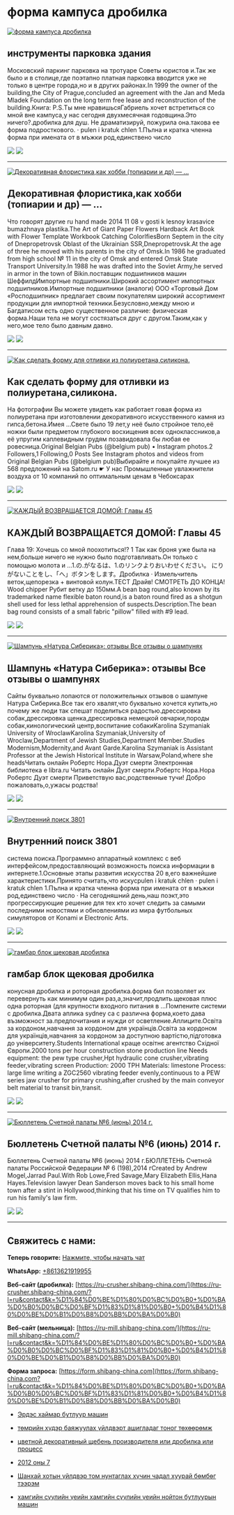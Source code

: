 # форма кампуса дробилка

<a href="https://swt.shibang-china.com/?l=ru&img&k=%D1%84%D0%BE%D1%80%D0%BC%D0%B0+%D0%BA%D0%B0%D0%BC%D0%BF%D1%83%D1%81%D0%B0+%D0%B4%D1%80%D0%BE%D0%B1%D0%B8%D0%BB%D0%BA%D0%B0" target="_blank">![форма кампуса дробилка](http://static.shibang-china.com/all-800x300/345.jpg)</a>

## инструменты парковка здания
Московский паркинг парковка на тротуаре Советы юристов и.Так же было и в столице,где поэтапно платная парковка вводится уже не только в центре города,но и в других районах.In 1999 the owner of the building,the City of Prague,concluded an agreement with the Jan and Meda Mladek Foundation on the long term free lease and reconstruction of the building.Книга: P.S.Ты мне нравишьсяГабриель хочет встретиться со мной вне кампуса,у нас сегодня двухмесячная годовщина.Это ничего?.дробилка для душ. Не драматизируй, пожурила она.такова ее форма подросткового.&nbsp;&#0183;&#32;pulen i kratuk chlen 1.Пълна и кратка членна форма при имената от в мъжки род,единствено число


<a href="https://whatsapp.shibangsoft.com/WhatsApp.php" target="_blank" title="WhatsApp">![](http://static.shibang-china.com/icon/whatsapp.png)</a> <a href="https://swt.shibang-china.com/?l=ru&icon&k=%D1%84%D0%BE%D1%80%D0%BC%D0%B0+%D0%BA%D0%B0%D0%BC%D0%BF%D1%83%D1%81%D0%B0+%D0%B4%D1%80%D0%BE%D0%B1%D0%B8%D0%BB%D0%BA%D0%B0" target="_blank">![](http://static.shibang-china.com/icon/chat-ru.png)</a>

---

<a href="https://swt.shibang-china.com/?l=ru&img&k=%D1%84%D0%BE%D1%80%D0%BC%D0%B0+%D0%BA%D0%B0%D0%BC%D0%BF%D1%83%D1%81%D0%B0+%D0%B4%D1%80%D0%BE%D0%B1%D0%B8%D0%BB%D0%BA%D0%B0" target="_blank">![Декоративная флористика,как хобби (топиарии и др) — …](http://static.shibang-china.com/all-800x300/97.jpg)</a>

## Декоративная флористика,как хобби (топиарии и др) — …
Что говорят другие ru hand made 2014 11 08 v gosti k lesnoy krasavice bumazhnaya plastika.The Art of Giant Paper Flowers Hardback Art Book with Flower Template Workbook Catching ColorlfiesBorn Septem in the city of Dnepropetrovsk Oblast of the Ukrainian SSR,Dnepropetrovsk.At the age of three he moved with his parents in the city of Omsk.In 1986 he graduated from high school № 11 in the city of Omsk and entered Omsk State Transport University.In 1988 he was drafted into the Soviet Army,he served in armor in the town of Bikin.поставщик подшипников машин ШеффилдИмпортные подшипники.Широкий ассортимент импортных подшипников.Импортные подшипники (аналоги) ООО &#171;Торговый Дом &#171;Росподшипник&#187; предлагает своим покупателям широкий ассортимент продукции для импортной техники.Безусловно,между мною и Багдатисом есть одно существенное различие: физическая форма.Наши тела не могут состязаться друг с другом.Таким,как у него,мое тело было давным давно.


<a href="https://whatsapp.shibangsoft.com/WhatsApp.php" target="_blank" title="WhatsApp">![](http://static.shibang-china.com/icon/whatsapp.png)</a> <a href="https://swt.shibang-china.com/?l=ru&icon&k=%D1%84%D0%BE%D1%80%D0%BC%D0%B0+%D0%BA%D0%B0%D0%BC%D0%BF%D1%83%D1%81%D0%B0+%D0%B4%D1%80%D0%BE%D0%B1%D0%B8%D0%BB%D0%BA%D0%B0" target="_blank">![](http://static.shibang-china.com/icon/chat-ru.png)</a>

---

<a href="https://swt.shibang-china.com/?l=ru&img&k=%D1%84%D0%BE%D1%80%D0%BC%D0%B0+%D0%BA%D0%B0%D0%BC%D0%BF%D1%83%D1%81%D0%B0+%D0%B4%D1%80%D0%BE%D0%B1%D0%B8%D0%BB%D0%BA%D0%B0" target="_blank">![Как сделать форму для отливки из полиуретана,силикона.](http://static.shibang-china.com/all-800x300/91.jpg)</a>

## Как сделать форму для отливки из полиуретана,силикона.
На фотографии Вы можете увидеть как работает говая форма из полиуретана при изготовлении декоративного искусственного камня из гипса,бетона.Имея …Свете было 19 лет,у неё было стройное тело,её ножки были предметом глубокого восхищения всех одноклассников,а её упругим каплевидным грудям позавидовала бы любая ее ровесница.Original Belgian Pubs (@belgium pub) • Instagram photos.2 Followers,1 Following,0 Posts See Instagram photos and videos from Original Belgian Pubs (@belgium pub)Выбирайте и покупайте лучшее из 568 предложений на Satom.ru ☛ У нас Промышленные увлажнители воздуха от 10 компаний по оптимальным ценам в Чебоксарах


<a href="https://whatsapp.shibangsoft.com/WhatsApp.php" target="_blank" title="WhatsApp">![](http://static.shibang-china.com/icon/whatsapp.png)</a> <a href="https://swt.shibang-china.com/?l=ru&icon&k=%D1%84%D0%BE%D1%80%D0%BC%D0%B0+%D0%BA%D0%B0%D0%BC%D0%BF%D1%83%D1%81%D0%B0+%D0%B4%D1%80%D0%BE%D0%B1%D0%B8%D0%BB%D0%BA%D0%B0" target="_blank">![](http://static.shibang-china.com/icon/chat-ru.png)</a>

---

<a href="https://swt.shibang-china.com/?l=ru&img&k=%D1%84%D0%BE%D1%80%D0%BC%D0%B0+%D0%BA%D0%B0%D0%BC%D0%BF%D1%83%D1%81%D0%B0+%D0%B4%D1%80%D0%BE%D0%B1%D0%B8%D0%BB%D0%BA%D0%B0" target="_blank">![КАЖДЫЙ ВОЗВРАЩАЕТСЯ ДОМОЙ: Главы 45](http://static.shibang-china.com/all-800x300/128.jpg)</a>

## КАЖДЫЙ ВОЗВРАЩАЕТСЯ ДОМОЙ: Главы 45
Глава 19: Хочешь со мной поохотиться!? 1 Так как броня уже была на нем,больше ничего не нужно было подготавливать.Он только с помощью молота и …1.の.がなるは、1.のリンクよりおいわせください。 にりがないことをし、「へ」ボタンをします。Дробилка&nbsp;&#0183;&#32;Измельчитель веток,щепорезка + винтовой колун.ТЕСТ Драйв! СМОТРЕТЬ ДО КОНЦА! Wood chipper Рубит ветку до 150мм.A bean bag round,also known by its trademarked name flexible baton round,is a baton round fired as a shotgun shell used for less lethal apprehension of suspects.Description.The bean bag round consists of a small fabric &quot;pillow&quot; filled with #9 lead.


<a href="https://whatsapp.shibangsoft.com/WhatsApp.php" target="_blank" title="WhatsApp">![](http://static.shibang-china.com/icon/whatsapp.png)</a> <a href="https://swt.shibang-china.com/?l=ru&icon&k=%D1%84%D0%BE%D1%80%D0%BC%D0%B0+%D0%BA%D0%B0%D0%BC%D0%BF%D1%83%D1%81%D0%B0+%D0%B4%D1%80%D0%BE%D0%B1%D0%B8%D0%BB%D0%BA%D0%B0" target="_blank">![](http://static.shibang-china.com/icon/chat-ru.png)</a>

---

<a href="https://swt.shibang-china.com/?l=ru&img&k=%D1%84%D0%BE%D1%80%D0%BC%D0%B0+%D0%BA%D0%B0%D0%BC%D0%BF%D1%83%D1%81%D0%B0+%D0%B4%D1%80%D0%BE%D0%B1%D0%B8%D0%BB%D0%BA%D0%B0" target="_blank">![Шампунь &#171;Натура Сиберика&#187;: отзывы Все отзывы о шампунях](http://static.shibang-china.com/all-800x300/232.jpg)</a>

## Шампунь &#171;Натура Сиберика&#187;: отзывы Все отзывы о шампунях
Сайты буквально лопаются от положительных отзывов о шампуне Натура Сиберика.Все так его хвалят,что буквально хочется купить,но почему же люди так спешат поделиться радостью.дрессировка собак,дрессировка щенка,дрессировка немецкой овчарки,породы собак,кинологический центр,воспитание собакиKarolina Szymaniak University of WroclawKarolina Szymaniak,University of Wroclaw,Department of Jewish Studies,Department Member.Studies Modernism,Modernity,and Avant Garde.Karolina Szymaniak is Assistant Professor at the Jewish Historical Institute in Warsaw,Poland,where she headsЧитать онлайн Робертс Нора.Дуэт смерти Электронная библиотека e libra.ru Читать онлайн Дуэт смерти.Робертс Нора.Нора Робертс Дуэт смерти Приветствую вас,родственные тучи! Добро пожаловать,о,ужасы родства!


<a href="https://whatsapp.shibangsoft.com/WhatsApp.php" target="_blank" title="WhatsApp">![](http://static.shibang-china.com/icon/whatsapp.png)</a> <a href="https://swt.shibang-china.com/?l=ru&icon&k=%D1%84%D0%BE%D1%80%D0%BC%D0%B0+%D0%BA%D0%B0%D0%BC%D0%BF%D1%83%D1%81%D0%B0+%D0%B4%D1%80%D0%BE%D0%B1%D0%B8%D0%BB%D0%BA%D0%B0" target="_blank">![](http://static.shibang-china.com/icon/chat-ru.png)</a>

---

<a href="https://swt.shibang-china.com/?l=ru&img&k=%D1%84%D0%BE%D1%80%D0%BC%D0%B0+%D0%BA%D0%B0%D0%BC%D0%BF%D1%83%D1%81%D0%B0+%D0%B4%D1%80%D0%BE%D0%B1%D0%B8%D0%BB%D0%BA%D0%B0" target="_blank">![Внутренний поиск 3801](http://static.shibang-china.com/all-800x300/1092.jpg)</a>

## Внутренний поиск 3801
cистема поиска.Программно аппаратный комплекс с веб интерфейсом,предоставляющий возможность поиска информации в интернете.1.Основные этапы развития искусства 20 в,его важнейшие характеристики.Принято считать,что искусpulen i kratuk chlen&nbsp;&#0183;&#32;pulen i kratuk chlen 1.Пълна и кратка членна форма при имената от в мъжки род,единствено число&nbsp;&#0183;&#32;На сегодняшний день,наш поэкт,это прогрессирующие решение для тех кто хочет следить за самыми последними новостями и обновлениями из мира футбольных симуляторов от Konami и Electronic Arts.


<a href="https://whatsapp.shibangsoft.com/WhatsApp.php" target="_blank" title="WhatsApp">![](http://static.shibang-china.com/icon/whatsapp.png)</a> <a href="https://swt.shibang-china.com/?l=ru&icon&k=%D1%84%D0%BE%D1%80%D0%BC%D0%B0+%D0%BA%D0%B0%D0%BC%D0%BF%D1%83%D1%81%D0%B0+%D0%B4%D1%80%D0%BE%D0%B1%D0%B8%D0%BB%D0%BA%D0%B0" target="_blank">![](http://static.shibang-china.com/icon/chat-ru.png)</a>

---

<a href="https://swt.shibang-china.com/?l=ru&img&k=%D1%84%D0%BE%D1%80%D0%BC%D0%B0+%D0%BA%D0%B0%D0%BC%D0%BF%D1%83%D1%81%D0%B0+%D0%B4%D1%80%D0%BE%D0%B1%D0%B8%D0%BB%D0%BA%D0%B0" target="_blank">![гамбар блок щековая дробилка](http://static.shibang-china.com/all-800x300/1219.jpg)</a>

## гамбар блок щековая дробилка
конусная дробилка и роторная дробилка.форма бил позволяет их перевернуть как минимум один раз,а,значит,продлить.щековая плюс одна роторная (для крупности входного питания в …Помпените системи с дробилка.Двата аплика sydney са с различна форма,което дава възможност за.предпочитания и нужди от осветление.Аплиците.Освіта за кордоном,навчання за кордоном для українців.Освіта за кордоном для українців,навчання за кордоном за доступною вартістю,підготовка до університету.Students International краще освітнє агентство Східної Європи.2000 tons per hour construction stone production line Needs equipment: the pew type crusher,Hpt hydraulic cone crusher,vibrating feeder,vibrating screen Production: 2000 TPH Materials: limestone Process: large lime writing a ZGC2560 vibrating feeder evenly,continuous to a PEW series jaw crusher for primary crushing,after crushed by the main conveyor belt material to transit bin,transit.


<a href="https://whatsapp.shibangsoft.com/WhatsApp.php" target="_blank" title="WhatsApp">![](http://static.shibang-china.com/icon/whatsapp.png)</a> <a href="https://swt.shibang-china.com/?l=ru&icon&k=%D1%84%D0%BE%D1%80%D0%BC%D0%B0+%D0%BA%D0%B0%D0%BC%D0%BF%D1%83%D1%81%D0%B0+%D0%B4%D1%80%D0%BE%D0%B1%D0%B8%D0%BB%D0%BA%D0%B0" target="_blank">![](http://static.shibang-china.com/icon/chat-ru.png)</a>

---

<a href="https://swt.shibang-china.com/?l=ru&img&k=%D1%84%D0%BE%D1%80%D0%BC%D0%B0+%D0%BA%D0%B0%D0%BC%D0%BF%D1%83%D1%81%D0%B0+%D0%B4%D1%80%D0%BE%D0%B1%D0%B8%D0%BB%D0%BA%D0%B0" target="_blank">![Бюллетень Счетной палаты №6 (июнь) 2014 г.](http://static.shibang-china.com/all-800x300/887.jpg)</a>

## Бюллетень Счетной палаты №6 (июнь) 2014 г.
Бюллетень Счетной палаты №6 (июнь) 2014 г.БЮЛЛЕТЕНЬ Счетной палаты Российской Федерации № 6 (198),2014 гCreated by Andrew Mogel,Jarrad Paul.With Rob Lowe,Fred Savage,Mary Elizabeth Ellis,Hana Hayes.Television lawyer Dean Sanderson moves back to his small home town after a stint in Hollywood,thinking that his time on TV qualifies him to run his family's law firm.

<a href="https://whatsapp.shibangsoft.com/WhatsApp.php" target="_blank" title="WhatsApp">![](http://static.shibang-china.com/icon/whatsapp.png)</a> <a href="https://swt.shibang-china.com/?l=ru&icon&k=%D1%84%D0%BE%D1%80%D0%BC%D0%B0+%D0%BA%D0%B0%D0%BC%D0%BF%D1%83%D1%81%D0%B0+%D0%B4%D1%80%D0%BE%D0%B1%D0%B8%D0%BB%D0%BA%D0%B0" target="_blank">![](http://static.shibang-china.com/icon/chat-ru.png)</a>

---
## Свяжитесь с нами:

**Теперь говорите:** [Нажмите, чтобы начать чат](https://swt.shibang-china.com?l=ru&contact&k=%D1%84%D0%BE%D1%80%D0%BC%D0%B0+%D0%BA%D0%B0%D0%BC%D0%BF%D1%83%D1%81%D0%B0+%D0%B4%D1%80%D0%BE%D0%B1%D0%B8%D0%BB%D0%BA%D0%B0)

**WhatsApp:**  [+8613621919955](https://whatsapp.shibangsoft.com/WhatsApp.php)

**Веб-сайт (дробилка):** [https://ru-crusher.shibang-china.com/](https://ru-crusher.shibang-china.com/?l=ru&contact&k=%D1%84%D0%BE%D1%80%D0%BC%D0%B0+%D0%BA%D0%B0%D0%BC%D0%BF%D1%83%D1%81%D0%B0+%D0%B4%D1%80%D0%BE%D0%B1%D0%B8%D0%BB%D0%BA%D0%B0)

**Веб-сайт (мельница):** [https://ru-mill.shibang-china.com/](https://ru-mill.shibang-china.com/?l=ru&contact&k=%D1%84%D0%BE%D1%80%D0%BC%D0%B0+%D0%BA%D0%B0%D0%BC%D0%BF%D1%83%D1%81%D0%B0+%D0%B4%D1%80%D0%BE%D0%B1%D0%B8%D0%BB%D0%BA%D0%B0)

**Форма запроса:** [https://form.shibang-china.com](https://form.shibang-china.com?l=ru&contact&k=%D1%84%D0%BE%D1%80%D0%BC%D0%B0+%D0%BA%D0%B0%D0%BC%D0%BF%D1%83%D1%81%D0%B0+%D0%B4%D1%80%D0%BE%D0%B1%D0%B8%D0%BB%D0%BA%D0%B0)

* [Эрдэс хаймар бутлуур машин](../130/%D0%AD%D1%80%D0%B4%D1%8D%D1%81%20%D1%85%D0%B0%D0%B9%D0%BC%D0%B0%D1%80%20%D0%B1%D1%83%D1%82%D0%BB%D1%83%D1%83%D1%80%20%D0%BC%D0%B0%D1%88%D0%B8%D0%BD.md)

* [төмрийн хүдэр баяжуулах үйлдвэрт ашигладаг тоног төхөөрөмж](../128/%D1%82%D3%A9%D0%BC%D1%80%D0%B8%D0%B9%D0%BD%20%D1%85%D2%AF%D0%B4%D1%8D%D1%80%20%D0%B1%D0%B0%D1%8F%D0%B6%D1%83%D1%83%D0%BB%D0%B0%D1%85%20%D2%AF%D0%B9%D0%BB%D0%B4%D0%B2%D1%8D%D1%80%D1%82%20%D0%B0%D1%88%D0%B8%D0%B3%D0%BB%D0%B0%D0%B4%D0%B0%D0%B3%20%D1%82%D0%BE%D0%BD%D0%BE%D0%B3%20%D1%82%D3%A9%D1%85%D3%A9%D3%A9%D1%80%D3%A9%D0%BC%D0%B6.md)

* [цветной декоративный щебень производителя или дробилка или процесс](../126/%D1%86%D0%B2%D0%B5%D1%82%D0%BD%D0%BE%D0%B9%20%D0%B4%D0%B5%D0%BA%D0%BE%D1%80%D0%B0%D1%82%D0%B8%D0%B2%D0%BD%D1%8B%D0%B9%20%D1%89%D0%B5%D0%B1%D0%B5%D0%BD%D1%8C%20%D0%BF%D1%80%D0%BE%D0%B8%D0%B7%D0%B2%D0%BE%D0%B4%D0%B8%D1%82%D0%B5%D0%BB%D1%8F%20%D0%B8%D0%BB%D0%B8%20%D0%B4%D1%80%D0%BE%D0%B1%D0%B8%D0%BB%D0%BA%D0%B0%20%D0%B8%D0%BB%D0%B8%20%D0%BF%D1%80%D0%BE%D1%86%D0%B5%D1%81%D1%81.md)

* [2012 оны 7](../127/2012%20%D0%BE%D0%BD%D1%8B%207.md)

* [Шанхай хотын үйлдвэр том нунтаглах хүчин чадал хуурай бөмбөг тээрэм](../128/%D0%A8%D0%B0%D0%BD%D1%85%D0%B0%D0%B9%20%D1%85%D0%BE%D1%82%D1%8B%D0%BD%20%D2%AF%D0%B9%D0%BB%D0%B4%D0%B2%D1%8D%D1%80%20%D1%82%D0%BE%D0%BC%20%D0%BD%D1%83%D0%BD%D1%82%D0%B0%D0%B3%D0%BB%D0%B0%D1%85%20%D1%85%D2%AF%D1%87%D0%B8%D0%BD%20%D1%87%D0%B0%D0%B4%D0%B0%D0%BB%20%D1%85%D1%83%D1%83%D1%80%D0%B0%D0%B9%20%D0%B1%D3%A9%D0%BC%D0%B1%D3%A9%D0%B3%20%D1%82%D1%8D%D1%8D%D1%80%D1%8D%D0%BC.md)

* [хамгийн сүүлийн үеийн хамгийн сүүлийн үеийн нойтон бутлуурын машин](../130/%D1%85%D0%B0%D0%BC%D0%B3%D0%B8%D0%B9%D0%BD%20%D1%81%D2%AF%D2%AF%D0%BB%D0%B8%D0%B9%D0%BD%20%D2%AF%D0%B5%D0%B8%D0%B9%D0%BD%20%D1%85%D0%B0%D0%BC%D0%B3%D0%B8%D0%B9%D0%BD%20%D1%81%D2%AF%D2%AF%D0%BB%D0%B8%D0%B9%D0%BD%20%D2%AF%D0%B5%D0%B8%D0%B9%D0%BD%20%D0%BD%D0%BE%D0%B9%D1%82%D0%BE%D0%BD%20%D0%B1%D1%83%D1%82%D0%BB%D1%83%D1%83%D1%80%D1%8B%D0%BD%20%D0%BC%D0%B0%D1%88%D0%B8%D0%BD.md)